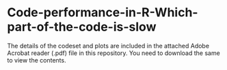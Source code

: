 # Code-performance-in-R-Which-part-of-the-code-is-slow

The details of the codeset and plots are included in the attached Adobe Acrobat reader (.pdf) file in this repository. 
You need to download the same to view the contents.
